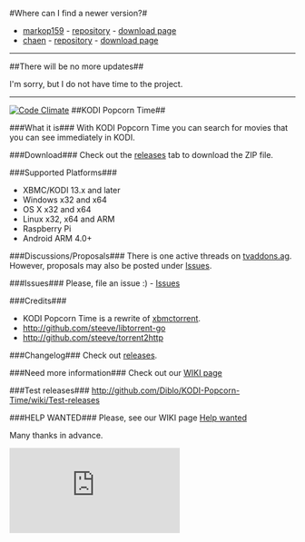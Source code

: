 #Where can I find a newer version?#

* [markop159](https://github.com/markop159) - [repository](https://github.com/markop159/KODI-Popcorn-Time) - [download page](https://github.com/markop159/KODI-Popcorn-Time/wiki/Download)
* [chaen](https://github.com/chaen) - [repository](https://github.com/chaen/KODI-Popcorn-Time/) - [download page](https://github.com/chaen/KODI-Popcorn-Time/releases)

<hr>

##There will be no more updates##

I'm sorry, but I do not have time to the project.

<hr>

[![Code Climate](https://codeclimate.com/github/Diblo/KODI-Popcorn-Time/badges/gpa.svg)](https://codeclimate.com/github/Diblo/KODI-Popcorn-Time)
##KODI Popcorn Time##

###What it is###
With KODI Popcorn Time you can search for movies that you can see immediately in KODI.

###Download###
Check out the [releases](http://github.com/Diblo/KODI-Popcorn-Time/releases) tab to download the ZIP file.

###Supported Platforms###
* XBMC/KODI 13.x and later
* Windows x32 and x64
* OS X x32 and x64
* Linux x32, x64 and ARM
* Raspberry Pi
* Android ARM 4.0+

###Discussions/Proposals###
There is one active threads on [tvaddons.ag](http://forums.tvaddons.ag/threads/32586-KODI-Popcorn-Time?p=271031). However, proposals may also be posted under [Issues](http://github.com/Diblo/KODI-Popcorn-Time/issues).

###Issues###
Please, file an issue :) - [Issues](http://github.com/Diblo/KODI-Popcorn-Time/issues)

###Credits###
* KODI Popcorn Time is a rewrite of [xbmctorrent](http://github.com/steeve/xbmctorrent).
* http://github.com/steeve/libtorrent-go
* http://github.com/steeve/torrent2http

###Changelog###
Check out [releases](http://github.com/Diblo/KODI-Popcorn-Time/releases).

###Need more information###
Check out our [WIKI page](http://github.com/Diblo/KODI-Popcorn-Time/wiki/Welcome-to-the-KODI-Popcorn-Time-wiki!)

###Test releases###
http://github.com/Diblo/KODI-Popcorn-Time/wiki/Test-releases

###HELP WANTED###
Please, see our WIKI page [Help wanted](http://github.com/Diblo/KODI-Popcorn-Time/wiki/Help-wanted)

Many thanks in advance.

[![Analytics](https://ga-beacon.appspot.com/UA-63872919-1/KODI-Popcorn-Time/readme.md)](https://github.com/igrigorik/ga-beacon)
